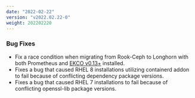 ```yaml
---
date: "2022-02-22"
version: "v2022.02.22-0"
weight: 202202220
---
```


### <span class="label label-orange">Bug Fixes</span>
- Fix a race condition when migrating from Rook-Ceph to Longhorn with both Prometheus and [EKCO v0.13+](https://kurl.sh/docs/add-ons/ekco#auto-resource-scaling) installed.
- Fixes a bug that caused RHEL 8 installations utilizing containerd addon to fail because of conflicting dependency package versions.
- Fixes a bug that caused RHEL 7 installations to fail because of conflicting openssl-lib package versions.
